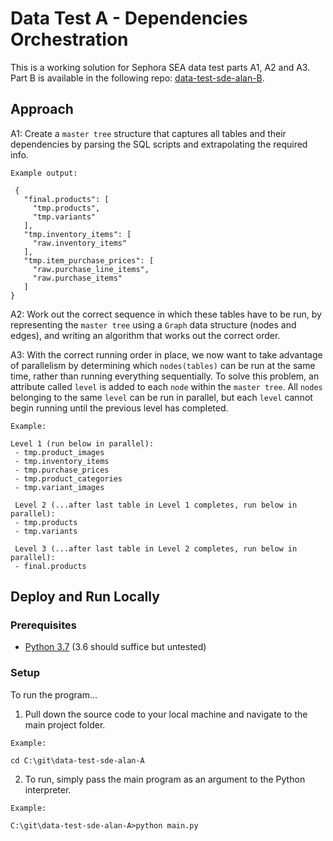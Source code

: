 # Data Test A - Dependencies Orchestration

This is a working solution for Sephora SEA data test parts A1, A2 and A3. Part B is available in the following repo: [data-test-sde-alan-B](https://github.com/emailayuen/data-test-sde-alan-B).

## Approach

A1: Create a `master tree` structure that captures all tables and their dependencies by parsing the SQL scripts and extrapolating the required info.
 ```
 Example output:
  
  {
    "final.products": [
      "tmp.products",
      "tmp.variants"
    ],
    "tmp.inventory_items": [
      "raw.inventory_items"
    ],
    "tmp.item_purchase_prices": [
      "raw.purchase_line_items",
      "raw.purchase_items"
    ]
}
```
A2: Work out the correct sequence in which these tables have to be run, by representing the `master tree` using a `Graph` data structure (nodes and edges), and writing an algorithm that works out the correct order.

A3: With the correct running order in place, we now want to take advantage of parallelism by determining which `nodes(tables)` can be run at the same time, rather than running everything sequentially. To solve this problem, an attribute called `level` is added to each `node` within the `master tree`. All `nodes` belonging to the same `level` can be run in parallel, but each `level` cannot begin running until the previous level has completed. 
 ```
 Example:
 
 Level 1 (run below in parallel):
  - tmp.product_images
  - tmp.inventory_items
  - tmp.purchase_prices
  - tmp.product_categories
  - tmp.variant_images
  
  Level 2 (...after last table in Level 1 completes, run below in parallel):
  - tmp.products
  - tmp.variants
  
  Level 3 (...after last table in Level 2 completes, run below in parallel):
  - final.products
 ```

## Deploy and Run Locally

### Prerequisites

* [Python 3.7](https://www.python.org/downloads/) (3.6 should suffice but untested)

### Setup

To run the program...

  1. Pull down the source code to your local machine and navigate to the main project folder.
  
  ```
  Example:
  
  cd C:\git\data-test-sde-alan-A
  ```
  
  2. To run, simply pass the main program as an argument to the Python interpreter.

  ```
  Example:
  
  C:\git\data-test-sde-alan-A>python main.py
  ```
